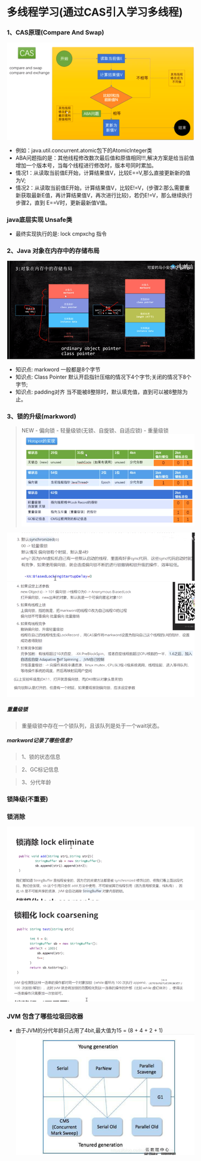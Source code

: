 # 多线程学习(通过CAS引入学习多线程)

### 1、CAS原理(Compare And Swap)
![img.png](img.png)

* 例如：java.util.concurrent.atomic包下的AtomicInteger类
* ABA问题指的是：其他线程修改数次最后值和原值相同!!!,解决方案是给当前值增加一个版本号，当每个线程进行修改时，版本号同时累加。
* 情况1：从读取当前值E开始，计算结果值V，比较E==V,那么直接更新新的值为V;
* 情况2：从读取当前值E开始，计算结果值V，比较E!=V，(步骤2:那么需要重新获取最新E值，再计算结果值V，再次进行比较)，若仍E!=V，那么继续执行步骤2，直到
E==V时，更新最新值V值。

### java底层实现 Unsafe类

* 最终实现执行的是: lock cmpxchg 指令

### 2、Java 对象在内存中的存储布局
![img_1.png](img_1.png)

* 知识点: markword 一般都是8个字节
* 知识点: Class Pointer 默认开启指针压缩的情况下4个字节;关闭的情况下8个字节;
* 知识点: padding对齐 当不能被8整除时，默认填充值，直到可以被8整除为止。

### 3、锁的升级(markword)
> NEW - 偏向锁 - 轻量级锁(无锁、自旋锁、自适应锁) - 重量级锁
![img_2.png](img_2.png)

![img_6.png](img_6.png)
![img_4.png](img_4.png)

##### 重量级锁
> 重量级锁中存在一个锁队列，且该队列是处于一个wait状态。

##### markword记录了哪些信息?
> 1、锁的状态信息  

> 2、GC标记信息

> 3、分代年龄

### 锁降级(不重要)

### 锁消除
![img_7.png](img_7.png)

### ![img_8.png](img_8.png)

### JVM 包含了哪些垃圾回收器
* 由于JVM的分代年龄只占用了4bit,最大值为15 = (8 + 4 + 2 + 1)
![img_3.png](img_3.png)
